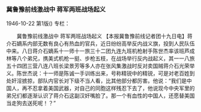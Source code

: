 ### 冀鲁豫前线激战中  蒋军两班战场起义

1946-10-22
第1版()
专栏：

　　冀鲁豫前线激战中
    蒋军两班战场起义
    【本报冀鲁豫前线记者团十九日电】蒋介石嫡系内部无数有良心有热血的官兵，近日纷纷高举反内战义旗，投到人民队伍中来。八日蒋介石嫡系十一师十一旅三十二团九连九班机枪射手陈世杰率该班芦成林等八个弟兄，携美式机枪一挺、步枪五枝，在战场举行反内战起义，其一一八旅五十四团三营八连八班长梁景芳等多人亦在张风集激战时反对卖国贼蒋介石光荣举义。陈世杰说：十一师是陈诚一手训练出来，号称精锐中的精锐，可是对老百姓到处奸淫掳掠，部队内官长对下级不当人看，比其他部分都厉害。他说：“我们是中国人，再不忍拿着美国武器，对自己的同胞这样残忍下去了，他说现今中央军里的弟兄们都逐渐认识了蒋介石这副汉奸嘴脸了。那一个有血性的中国人，还愿替美国当走狗去送死呢！？”
